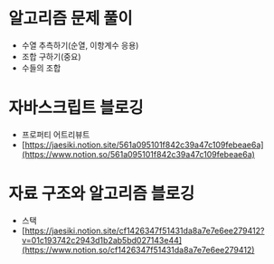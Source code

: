 # 알고리즘 문제 풀이

- 수열 추측하기(순열, 이항계수 응용)
- 조합 구하기(중요)
- 수들의 조합

# 자바스크립트 블로깅

- 프로퍼티 어트리뷰트
- [https://jaesiki.notion.site/561a095101f842c39a47c109febeae6a](https://www.notion.so/561a095101f842c39a47c109febeae6a)

# 자료 구조와 알고리즘 블로깅

- 스택
- [https://jaesiki.notion.site/cf1426347f51431da8a7e7e6ee279412?v=01c193742c2943d1b2ab5bd027143e44](https://www.notion.so/cf1426347f51431da8a7e7e6ee279412)